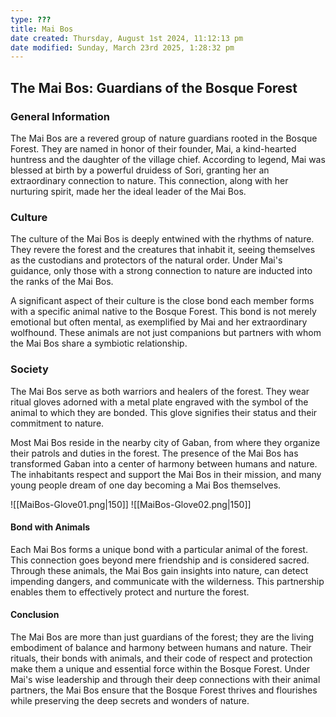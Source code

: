 ```yaml
---
type: ???
title: Mai Bos
date created: Thursday, August 1st 2024, 11:12:13 pm
date modified: Sunday, March 23rd 2025, 1:28:32 pm
---
```

## The Mai Bos: Guardians of the Bosque Forest

### General Information

The Mai Bos are a revered group of nature guardians rooted in the Bosque Forest. They are named in honor of their founder, Mai, a kind-hearted huntress and the daughter of the village chief. According to legend, Mai was blessed at birth by a powerful druidess of Sori, granting her an extraordinary connection to nature. This connection, along with her nurturing spirit, made her the ideal leader of the Mai Bos.

### Culture

The culture of the Mai Bos is deeply entwined with the rhythms of nature. They revere the forest and the creatures that inhabit it, seeing themselves as the custodians and protectors of the natural order. Under Mai's guidance, only those with a strong connection to nature are inducted into the ranks of the Mai Bos.

A significant aspect of their culture is the close bond each member forms with a specific animal native to the Bosque Forest. This bond is not merely emotional but often mental, as exemplified by Mai and her extraordinary wolfhound. These animals are not just companions but partners with whom the Mai Bos share a symbiotic relationship.

### Society

The Mai Bos serve as both warriors and healers of the forest. They wear ritual gloves adorned with a metal plate engraved with the symbol of the animal to which they are bonded. This glove signifies their status and their commitment to nature.

Most Mai Bos reside in the nearby city of Gaban, from where they organize their patrols and duties in the forest. The presence of the Mai Bos has transformed Gaban into a center of harmony between humans and nature. The inhabitants respect and support the Mai Bos in their mission, and many young people dream of one day becoming a Mai Bos themselves.

![[MaiBos-Glove01.png|150]]  ![[MaiBos-Glove02.png|150]]

#### Bond with Animals

Each Mai Bos forms a unique bond with a particular animal of the forest. This connection goes beyond mere friendship and is considered sacred. Through these animals, the Mai Bos gain insights into nature, can detect impending dangers, and communicate with the wilderness. This partnership enables them to effectively protect and nurture the forest.

#### Conclusion

The Mai Bos are more than just guardians of the forest; they are the living embodiment of balance and harmony between humans and nature. Their rituals, their bonds with animals, and their code of respect and protection make them a unique and essential force within the Bosque Forest. Under Mai's wise leadership and through their deep connections with their animal partners, the Mai Bos ensure that the Bosque Forest thrives and flourishes while preserving the deep secrets and wonders of nature.
